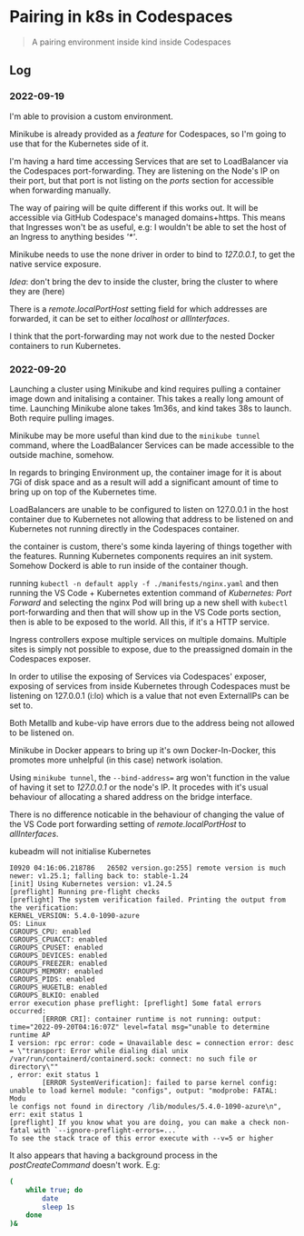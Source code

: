 # Pairing in k8s in Codespaces

> A pairing environment inside kind inside Codespaces

## Log
### 2022-09-19
I'm able to provision a custom environment.

Minikube is already provided as a _feature_ for Codespaces, so I'm going to use that for the Kubernetes side of it.

I'm having a hard time accessing Services that are set to LoadBalancer via the Codespaces port-forwarding.
They are listening on the Node's IP on their port, but that port is not listing on the _ports_ section for accessible when forwarding manually.

The way of pairing will be quite different if this works out. It will be accessible via GitHub Codespace's managed domains+https.
This means that Ingresses won't be as useful, e.g: I wouldn't be able to set the host of an Ingress to anything besides _'*'_.

Minikube needs to use the none driver in order to bind to _127.0.0.1_, to get the native service exposure.

*Idea*: don't bring the dev to inside the cluster, bring the cluster to where they are (here)

There is a _remote.localPortHost_ setting field for which addresses are forwarded, it can be set to either _localhost_ or _allInterfaces_.

I think that the port-forwarding may not work due to the nested Docker containers to run Kubernetes.

### 2022-09-20
Launching a cluster using Minikube and kind requires pulling a container image down and initalising a container. This takes a really long amount of time. Launching Minikube alone takes 1m36s, and kind takes 38s to launch. Both require pulling images.

Minikube may be more useful than kind due to the `minikube tunnel` command, where the LoadBalancer Services can be made accessible to the outside machine, somehow.

In regards to bringing Environment up, the container image for it is about 7Gi of disk space and as a result will add a significant amount of time to bring up on top of the Kubernetes time.

LoadBalancers are unable to be configured to listen on 127.0.0.1 in the host container due to Kubernetes not allowing that address to be listened on and Kubernetes not running directly in the Codespaces container.

the container is custom, there's some kinda layering of things together with the features. Running Kubernetes components requires an init system.
Somehow Dockerd is able to run inside of the container though.

running `kubectl -n default apply -f ./manifests/nginx.yaml` and then running the VS Code + Kubernetes extention command of _Kubernetes: Port Forward_ and selecting the nginx Pod will bring up a new shell with `kubectl` port-forwarding and then that will show up in the VS Code ports section, then is able to be exposed to the world. All this, if it's a HTTP service.

Ingress controllers expose multiple services on multiple domains.
Multiple sites is simply not possible to expose, due to the preassigned domain in the Codespaces exposer.

In order to utilise the exposing of Services via Codespaces' exposer, exposing of services from inside Kubernetes through Codespaces
must be listening on 127.0.0.1 (i:lo) which is a value that not even ExternalIPs can be set to.

Both Metallb and kube-vip have errors due to the address being not allowed to be listened on.

Minikube in Docker appears to bring up it's own Docker-In-Docker, this promotes more unhelpful (in this case) network isolation.

Using `minikube tunnel`, the `--bind-address=` arg won't function in the value of having it set to _127.0.0.1_ or the node's IP.
It procedes with it's usual behaviour of allocating a shared address on the bridge interface.

There is no difference noticable in the behaviour of changing the value of the VS Code port forwarding setting of _remote.localPortHost_ to _allInterfaces_.

kubeadm will not initialise Kubernetes

```
I0920 04:16:06.218786   26502 version.go:255] remote version is much newer: v1.25.1; falling back to: stable-1.24
[init] Using Kubernetes version: v1.24.5
[preflight] Running pre-flight checks
[preflight] The system verification failed. Printing the output from the verification:
KERNEL_VERSION: 5.4.0-1090-azure
OS: Linux
CGROUPS_CPU: enabled
CGROUPS_CPUACCT: enabled
CGROUPS_CPUSET: enabled
CGROUPS_DEVICES: enabled
CGROUPS_FREEZER: enabled
CGROUPS_MEMORY: enabled
CGROUPS_PIDS: enabled
CGROUPS_HUGETLB: enabled
CGROUPS_BLKIO: enabled
error execution phase preflight: [preflight] Some fatal errors occurred:
        [ERROR CRI]: container runtime is not running: output: time="2022-09-20T04:16:07Z" level=fatal msg="unable to determine runtime AP
I version: rpc error: code = Unavailable desc = connection error: desc = \"transport: Error while dialing dial unix /var/run/containerd/containerd.sock: connect: no such file or directory\""                                                                                      , error: exit status 1
        [ERROR SystemVerification]: failed to parse kernel config: unable to load kernel module: "configs", output: "modprobe: FATAL: Modu
le configs not found in directory /lib/modules/5.4.0-1090-azure\n", err: exit status 1                                                    [preflight] If you know what you are doing, you can make a check non-fatal with `--ignore-preflight-errors=...`
To see the stack trace of this error execute with --v=5 or higher
```

It also appears that having a background process in the _postCreateCommand_ doesn't work. E.g:
```bash
(
    while true; do
        date
        sleep 1s
    done
)&
```